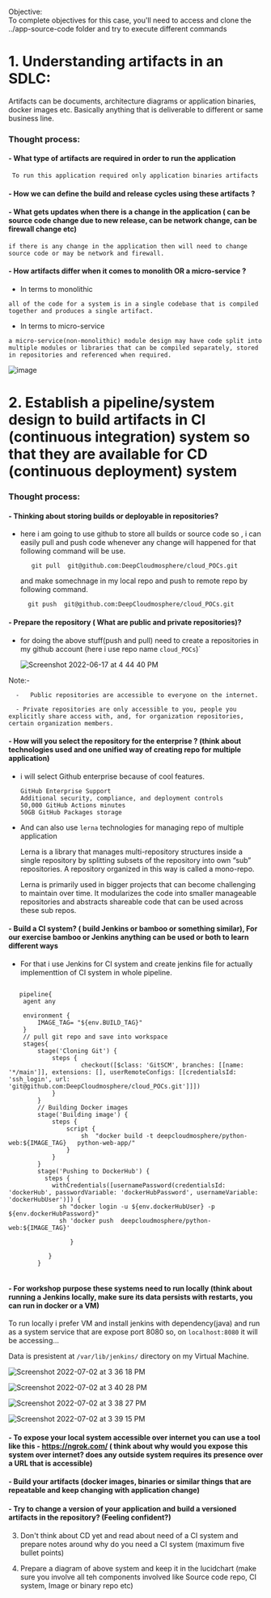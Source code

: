Objective:     
To complete objectives for this case, you'll need to access and clone the ../app-source-code folder and try to execute different commands

# 1. Understanding artifacts in an SDLC: 
Artifacts can be documents, architecture diagrams or application binaries, docker images etc. Basically anything that is deliverable to different or same business line.


### Thought process:
 
#### - What type of artifacts are required in order to run the application
 
 ``` To run this application required only application binaries artifacts```

#### - How we can define the build and release cycles using these artifacts ?

#### - What gets updates when there is a change in the application ( can be source code change due to new release, can be network change, can be firewall change etc)

``` if there is any change in the application then will need to change source code or may be network and firewall. ```

#### - How artifacts differ when it comes to monolith OR a micro-service ?

- In terms to monolithic

``` all of the code for a system is in a single codebase that is compiled together and produces a single artifact. ```

- In terms to micro-service 

``` a micro-service(non-monolithic) module design may have code split into multiple modules or libraries that can be compiled separately, stored in repositories and referenced when required. ```

![image](https://user-images.githubusercontent.com/98619865/169771941-7664c536-5256-4181-8e7d-420ea99722d6.png)










       


















 # 2. Establish a pipeline/system design to build artifacts in CI (continuous integration) system so that they are available for CD (continuous deployment) system

### Thought process:
#### - Thinking about storing builds or deployable in repositories?

 - here i am going to  use github to store all builds or source code  so , i can easily pull and push code whenever any change will happened for that following command will be use.

          git pull  git@github.com:DeepCloudmosphere/cloud_POCs.git

   and make somechnage in my local repo and push to remote repo by following command.

         git push  git@github.com:DeepCloudmosphere/cloud_POCs.git
         
#### - Prepare the repository ( What are public and private repositories)?


   - for doing the above stuff(push and pull) need to create a repositories in my github account (here i use repo name `cloud_POCs`)`
     
       ![Screenshot 2022-06-17 at 4 44 40 PM](https://user-images.githubusercontent.com/98619865/174293340-2564af77-579b-483c-8865-0aca1303c014.png)



   Note:- 

      -   Public repositories are accessible to everyone on the internet. 
 
      - Private repositories are only accessible to you, people you explicitly share access with, and, for organization repositories, certain organization members.
      
#### - How will you select the repository for the enterprise ? (think about technologies used and one unified way of creating repo for multiple application)


- i will select Github enterprise because of cool features.

      GitHub Enterprise Support
      Additional security, compliance, and deployment controls
      50,000 GitHub Actions minutes
      50GB GitHub Packages storage

- And can also use `lerna` technologies for managing repo of multiple application
    
    Lerna is a library that manages multi-repository structures inside a single repository by splitting subsets of the repository into own “sub” repositories. A repository organized in this way is called a mono-repo.

    Lerna is primarily used in bigger projects that can become challenging to maintain over time. It modularizes the code into smaller manageable repositories and abstracts shareable code that can be used across these sub repos.
    
#### - Build a CI system? ( build Jenkins or bamboo or something similar), For our exercise bamboo or Jenkins anything can be used or both to learn different ways

   - For that i use Jenkins for CI system and create jenkins file for actually implementtion of CI system in whole pipeline.
   
``` 
   
   pipeline{
    agent any 
    
    environment {
        IMAGE_TAG= "${env.BUILD_TAG}"
    }
    // pull git repo and save into workspace
    stages{
        stage('Cloning Git') {
            steps {
                    checkout([$class: 'GitSCM', branches: [[name: '*/main']], extensions: [], userRemoteConfigs: [[credentialsId: 'ssh_login', url: 'git@github.com:DeepCloudmosphere/cloud_POCs.git']]])
            }
        }
        // Building Docker images
        stage('Building image') {
            steps {
                script {
                    sh  "docker build -t deepcloudmosphere/python-web:${IMAGE_TAG}   python-web-app/"
                }
            }
        }
        stage('Pushing to DockerHub') {
          steps {
            withCredentials([usernamePassword(credentialsId: 'dockerHub', passwordVariable: 'dockerHubPassword', usernameVariable: 'dockerHubUser')]) {
              sh "docker login -u ${env.dockerHubUser} -p ${env.dockerHubPassword}"
              sh 'docker push  deepcloudmosphere/python-web:${IMAGE_TAG}'

                 }
            
           }
        }
        
 ```
   
   
#### - For workshop purpose these systems need to run locally (think about running a Jenkins locally, make sure its data persists with restarts, you can run in docker or a VM)

   To run locally i prefer VM and install jenkins with dependency(java) and run as a system service that are expose port 8080 so, on `localhost:8080` it will be accessing...  
   
   Data is presistent at `/var/lib/jenkins/` directory on my Virtual Machine.
   
   ![Screenshot 2022-07-02 at 3 36 18 PM](https://user-images.githubusercontent.com/98619865/176996006-d095cb42-059f-4dd7-b3a1-c206b28d940e.png)

   ![Screenshot 2022-07-02 at 3 40 28 PM](https://user-images.githubusercontent.com/98619865/176996153-a2715a3d-700b-443b-b4b8-aacdb5e781b2.png)

   ![Screenshot 2022-07-02 at 3 38 27 PM](https://user-images.githubusercontent.com/98619865/176996096-7471f3d0-f44e-4892-825c-68859cc86454.png)

   ![Screenshot 2022-07-02 at 3 39 15 PM](https://user-images.githubusercontent.com/98619865/176996115-9444e366-babd-4e52-94a3-4c8b2cb13a77.png)


   
#### - To expose your local system accessible over internet you can use a tool like this - https://ngrok.com/ ( think about why would you expose this system over internet? does any outside system requires its presence over a URL that is accessible)
#### - Build your artifacts (docker images, binaries or similar things that are repeatable and keep changing with application change)
#### - Try to change a version of your application and build a versioned artifacts in the repository? (Feeling confident?)

3. Don't think about CD yet and read about need of a CI system and prepare notes around why do you need a CI system (maximum five bullet points)

4. Prepare a diagram of above system and keep it in the lucidchart (make sure you involve all teh components involved like Source code repo, CI system, Image or binary repo etc)
